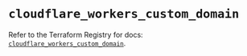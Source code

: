 # `cloudflare_workers_custom_domain`

Refer to the Terraform Registry for docs: [`cloudflare_workers_custom_domain`](https://registry.terraform.io/providers/cloudflare/cloudflare/5.6.0/docs/resources/workers_custom_domain).
